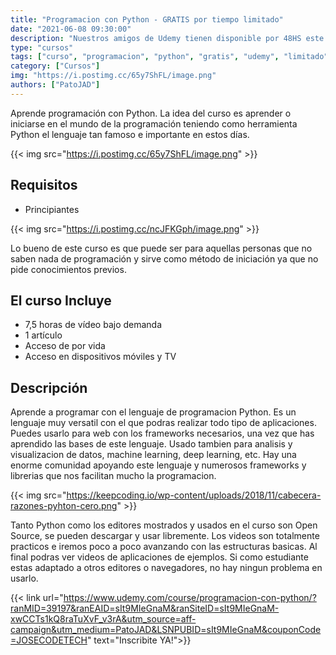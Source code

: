 ```yaml
---
title: "Programacion con Python - GRATIS por tiempo limitado"
date: "2021-06-08 09:30:00"
description: "Nuestros amigos de Udemy tienen disponible por 48HS este curso para aprender a programar en Python"
type: "cursos"
tags: ["curso", "programacion", "python", "gratis", "udemy", "limitado"]
category: ["Cursos"]
img: "https://i.postimg.cc/65y7ShFL/image.png"
authors: ["PatoJAD"]
---
```


Aprende programación con Python. La idea del curso es aprender o iniciarse en el mundo de la programación teniendo como herramienta Python el lenguaje tan famoso e importante en estos días.

{{< img src="https://i.postimg.cc/65y7ShFL/image.png" >}}

## Requisitos

* Principiantes

{{< img src="https://i.postimg.cc/ncJFKGph/image.png" >}}

Lo bueno de este curso es que puede ser para aquellas personas que no saben nada de programación y sirve como método de iniciación ya que no pide conocimientos previos.

## El curso Incluye

* 7,5 horas de vídeo bajo demanda
* 1 artículo
* Acceso de por vida
* Acceso en dispositivos móviles y TV

## Descripción

Aprende a programar con el lenguaje de programacion Python. Es un lenguaje muy versatil con el que podras realizar todo tipo de aplicaciones. Puedes usarlo para web con los frameworks necesarios, una vez que has aprendido las bases de este lenguaje. Usado tambien para analisis y visualizacion de datos, machine learning, deep learning, etc. Hay una enorme comunidad apoyando este lenguaje y numerosos frameworks y librerias que nos facilitan mucho la programacion.

{{< img src="https://keepcoding.io/wp-content/uploads/2018/11/cabecera-razones-pyhton-cero.png" >}}

Tanto Python como los editores mostrados y usados en el curso son Open Source, se pueden descargar y usar libremente. Los videos son totalmente practicos e iremos poco a poco avanzando con las estructuras basicas. Al final podras ver videos de aplicaciones de ejemplos. Si como estudiante estas adaptado a otros editores o navegadores, no hay ningun problema en usarlo.

{{< link url="https://www.udemy.com/course/programacion-con-python/?ranMID=39197&ranEAID=sIt9MIeGnaM&ranSiteID=sIt9MIeGnaM-xwCCTs1kQ8raTuXvF_v3rA&utm_source=aff-campaign&utm_medium=PatoJAD&LSNPUBID=sIt9MIeGnaM&couponCode=JOSECODETECH" text="Inscribite YA!">}}

